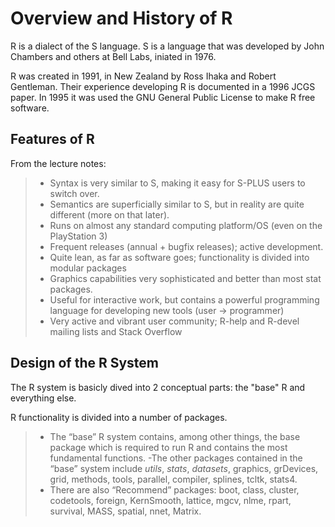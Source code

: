 
# Overview and History of R

R is a dialect of the S language. S is a language that was developed by John Chambers and others at Bell Labs, iniated in 1976.

R was created in 1991, in New Zealand by Ross Ihaka and Robert Gentleman. Their experience developing R is documented in a 1996 JCGS paper. In 1995 it was used the GNU General Public License to make R free software.

## Features of R

From the lecture notes:
> - Syntax is very similar to S, making it easy for S-PLUS users to switch over. 
>- Semantics are superficially similar to S, but in reality are quite different (more on that later). 
>- Runs on almost any standard computing platform/OS (even on the PlayStation 3) 
>- Frequent releases (annual + bugfix releases); active development. 
>- Quite lean, as far as software goes; functionality is divided into modular packages 
>- Graphics capabilities very sophisticated and better than most stat packages. 
>- Useful for interactive work, but contains a powerful programming language for developing new tools (user -> programmer) 
>- Very active and vibrant user community; R-help and R-devel mailing lists and Stack Overflow

## Design of the R System

The R system is basicly dived into 2 conceptual parts: the "base" R and everything else.

R functionality is divided into a number of packages.
>- The “base” R system contains, among other things, the base package which is required to run R and contains the most fundamental functions. 
> -The other packages contained in the “base” system include *utils*, *stats*, *datasets*, graphics, grDevices, grid, methods, tools, parallel, compiler, splines, tcltk, stats4. 
> - There are also “Recommend” packages: boot, class, cluster, codetools, foreign, KernSmooth, lattice, mgcv, nlme, rpart, survival, MASS, spatial, nnet, Matrix.
<!--stackedit_data:
eyJoaXN0b3J5IjpbMTg3ODI2OTgwNSwtMTc5Njc5MDE0LDczMD
k5ODExNl19
-->